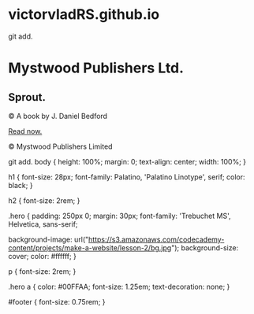 # victorvladRS.github.io
git add. <!DOCTYPE html>
<html>

<head>
	<title>Sprout</title>
	<link rel="stylesheet" type="text/css" href="main.css"/>
</head>
<body>
	<h1>Mystwood Publishers Ltd.</h1>
	<div class="hero">
		<h2>Sprout.</h2>
		<p id = "footer">&copy; A book by J. Daniel Bedford</p>
		<a href="#">Read now.</a>
	</div>
	<p>&copy; Mystwood Publishers Limited</p>
</body>

</html>

git add. body {
	height: 100%;
	margin: 0;
	text-align: center;
	width: 100%;
}

h1 {
	font-size: 28px;
  font-family: Palatino, 'Palatino Linotype', serif;
  color: black;
}

h2 {
	font-size: 2rem;
}


.hero {
	padding: 250px 0;
	margin: 30px;
  font-family: 'Trebuchet MS', Helvetica, sans-serif;
  
  background-image: url("https://s3.amazonaws.com/codecademy-content/projects/make-a-website/lesson-2/bg.jpg");
    background-size: cover;
  color: #ffffff;
}


p {
font-size: 2rem;
}

.hero a {
	color: #00FFAA;
	font-size: 1.25em;
	text-decoration: none;
}

#footer {
  font-size: 0.75rem;
}

